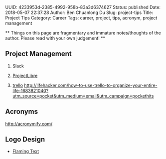 UUID: 4233953d-2385-4992-958b-83a3d6374627
Status: published
Date: 2018-05-07 22:37:28
Author: Ben Chuanlong Du
Slug: project-tips
Title: Project Tips
Category: Career
Tags: career, project, tips, acronym, project management

**
Things on this page are
fragmentary and immature notes/thoughts of the author.
Please read with your own judgement!
**


## Project Management

1. Slack

2. [ProjectLibre](http://www.projectlibre.com/)

3. [trello](https://trello.com)
<http://lifehacker.com/how-to-use-trello-to-organize-your-entire-life-1683821040?utm_source=pocket&utm_medium=email&utm_campaign=pockethits>

## Acronyms

http://acronymify.com/

## Logo Design

- [Flaming Text](http://flamingtext.com/)
